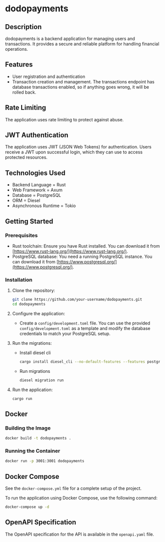# dodopayments

## Description

dodopayments is a backend application for managing users and transactions. It provides a secure and reliable platform for handling financial operations.

## Features

*   User registration and authentication
*   Transaction creation and management. The transactions endpoint has database transactions enabled, so if anything goes wrong, it will be rolled back.

## Rate Limiting

The application uses rate limiting to protect against abuse.

## JWT Authentication

The application uses JWT (JSON Web Tokens) for authentication. Users receive a JWT upon successful login, which they can use to access protected resources.

## Technologies Used

*   Backend Language = Rust
*   Web Framework = Axum
*   Database = PostgreSQL
*   ORM = Diesel
*   Asynchronous Runtime = Tokio

## Getting Started

### Prerequisites

*   Rust toolchain: Ensure you have Rust installed. You can download it from [https://www.rust-lang.org/](https://www.rust-lang.org/).
*   PostgreSQL database: You need a running PostgreSQL instance. You can download it from [https://www.postgresql.org/](https://www.postgresql.org/).

### Installation

1.  Clone the repository:

    ```bash
    git clone https://github.com/your-username/dodopayments.git
    cd dodopayments
    ```

2.  Configure the application:

    *   Create a `config/development.toml` file. You can use the provided `config/development.toml` as a template and modify the database credentials to match your PostgreSQL setup.

3.  Run the migrations:

    *   Install diesel cli
        ```bash
        cargo install diesel_cli --no-default-features --features postgres
        ```
    *   Run migrations
        ```bash
        diesel migration run
        ```

4.  Run the application:

    ```bash
    cargo run
    ```

## Docker

### Building the Image

```bash
docker build -t dodopayments .
```

### Running the Container

```bash
docker run -p 3001:3001 dodopayments
```

## Docker Compose

See the `docker-compose.yml` file for a complete setup of the project.

To run the application using Docker Compose, use the following command:

```bash
docker-compose up -d
```

## OpenAPI Specification

The OpenAPI specification for the API is available in the `openapi.yaml` file.
